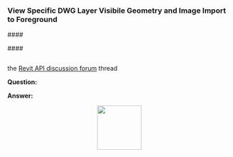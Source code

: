 <head>
<meta http-equiv="Content-Type" content="text/html; charset=utf-8">
<link rel="stylesheet" type="text/css" href="bc.css">
<!--
<script src="run_prettify.js" type="text/javascript"></script>
<script src="https://google-code-prettify.googlecode.com/svn/loader/run_prettify.js" type="text/javascript"></script>
-->
</head>

<!---


 #RevitAPI @AutodeskRevit #bim #dynamobim @AutodeskForge #ForgeDevCon 

&ndash; 
...

--->

### View Specific DWG Layer Visibile Geometry and Image Import to Foreground


####<a name="2"></a>


####<a name="3"></a>
 
<pre class="code">
</pre>


the [Revit API discussion forum](http://forums.autodesk.com/t5/revit-api-forum/bd-p/160) thread

**Question:** 


**Answer:**
 

<center>
<img src="img/.png" alt="" width="100"/>
</center>

